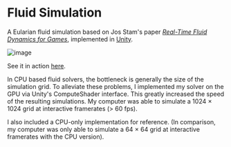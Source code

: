 # Fluid Simulation

A Eularian fluid simulation  based on Jos Stam's paper *[Real-Time Fluid Dynamics for Games](https://pdfs.semanticscholar.org/847f/819a4ea14bd789aca8bc88e85e906cfc657c.pdf)*, implemented in [Unity](https://unity3d.com/).

![image](https://i.imgur.com/naG9ADa.jpg)

See it in action [here](http://www.youtube.com/watch?v=aUgFWNUzMw0).

In CPU based fluid solvers, the bottleneck is generally the size of the simulation grid. To alleviate these problems, I implemented my solver on the GPU via Unity's ComputeShader interface. This greatly increased the speed of the resulting simulations. My computer was able to simulate a 1024 × 1024 grid at interactive framerates (> 60 fps).

I also included a CPU-only implementation for reference. (In comparison, my computer was only able to simulate a 64 × 64 grid at interactive framerates with the CPU version).
